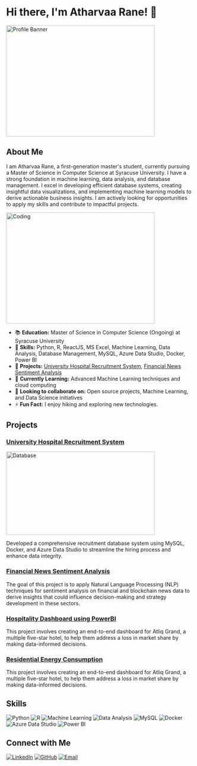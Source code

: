 # Hi there, I'm Atharvaa Rane! 👋
<img src="https://media.giphy.com/media/LaVp0AyqR5bGsC5Cbm/giphy.gif?cid=790b7611ht7h3pms3rsejedvtx13k5w3d4qrabw1s7eqjdq2&ep=v1_gifs_search&rid=giphy.gif&ct=g" width="400" height="300" alt="Profile Banner">

## About Me

I am Atharvaa Rane, a first-generation master's student, currently pursuing a Master of Science in Computer Science at Syracuse University. I have a strong foundation in machine learning, data analysis, and database management. I excel in developing efficient database systems, creating insightful data visualizations, and implementing machine learning models to derive actionable business insights. I am actively looking for opportunities to apply my skills and contribute to impactful projects.

<img src="https://media.giphy.com/media/JqmupuTVZYaQX5s094/giphy.gif?cid=ecf05e47odx5givvs87pw6q72s25r2n09zgm7ndxeh5wh8zl&ep=v1_gifs_search&rid=giphy.gif&ct=g" width="400" height="300" alt="Coding">

- 📚 **Education:** Master of Science in Computer Science (Ongoing) at Syracuse University
- 🌟 **Skills:** Python, R, ReactJS, MS Excel, Machine Learning, Data Analysis, Database Management, MySQL, Azure Data Studio, Docker, Power BI
- 🔭 **Projects:** [University Hospital Recruitment System](https://github.com/atharvaa27/University_Hospital_Recruitment), [Financial News Sentiment Analysis](https://github.com/atharvaa27/NLP_FinancialNews_SentimentAnalysis)
- 🌱 **Currently Learning:** Advanced Machine Learning techniques and cloud computing
- 👯 **Looking to collaborate on:** Open source projects, Machine Learning, and Data Science initiatives
- ⚡ **Fun Fact:** I enjoy hiking and exploring new technologies.

## Projects

### [University Hospital Recruitment System](https://github.com/atharvaa27/University_Hospital_Recruitment)
<img src="https://media.giphy.com/media/3orieRQaaFUJ4GjAQg/giphy.gif?cid=ecf05e47gxrquajwup732hnd9toaru2qxcn89f5kj2rjtbbo&ep=v1_gifs_search&rid=giphy.gif&ct=g" width="400" height="225" alt="Database">

Developed a comprehensive recruitment database system using MySQL, Docker, and Azure Data Studio to streamline the hiring process and enhance data integrity.

### [Financial News Sentiment Analysis](https://github.com/atharvaa27/NLP_FinancialNews_SentimentAnalysis)

The goal of this project is to apply Natural Language Processing (NLP) techniques for sentiment analysis on financial and blockchain news data to derive insights that could influence decision-making and strategy development in these sectors.

### [Hospitality Dashboard using PowerBI](https://github.com/atharvaa27/Hospitality_Dashboard_using_PowerBI)

This project involves creating an end-to-end dashboard for Atliq Grand, a multiple five-star hotel, to help them address a loss in market share by making data-informed decisions.


### [Residential Energy Consumption](https://github.com/atharvaa27/Residential_Energy_Consumption)


This project involves creating an end-to-end dashboard for Atliq Grand, a multiple five-star hotel, to help them address a loss in market share by making data-informed decisions.



## Skills

![Python](https://img.shields.io/badge/Python-FFD43B?style=for-the-badge&logo=python&logoColor=blue)
![R](https://img.shields.io/badge/R-276DC3?style=for-the-badge&logo=r&logoColor=white)
![Machine Learning](https://img.shields.io/badge/Machine%20Learning-FF6F00?style=for-the-badge&logo=scikit-learn&logoColor=white)
![Data Analysis](https://img.shields.io/badge/Data%20Analysis-0078D4?style=for-the-badge&logo=azuredataexplorer&logoColor=white)
![MySQL](https://img.shields.io/badge/MySQL-00000F?style=for-the-badge&logo=mysql&logoColor=white)
![Docker](https://img.shields.io/badge/Docker-2496ED?style=for-the-badge&logo=docker&logoColor=white)
![Azure Data Studio](https://img.shields.io/badge/Azure%20Data%20Studio-0078D4?style=for-the-badge&logo=azuredevops&logoColor=white)
![Power BI](https://img.shields.io/badge/Power%20BI-F2C811?style=for-the-badge&logo=powerbi&logoColor=white)

## Connect with Me

[![LinkedIn](https://img.shields.io/badge/LinkedIn-0077B5?style=for-the-badge&logo=linkedin&logoColor=white)](https://www.linkedin.com/in/atharvaa-rane/)
[![GitHub](https://img.shields.io/badge/GitHub-100000?style=for-the-badge&logo=github&logoColor=white)](https://github.com/atharvaa27)
[![Email](https://img.shields.io/badge/Email-D14836?style=for-the-badge&logo=gmail&logoColor=white)](mailto:atharvaa2014@gmail.com)
